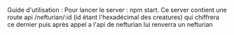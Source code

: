 Guide d'utilisation :
Pour lancer le server : npm start.
Ce server contient une route api /nefturian/:id (id étant l'hexadécimal des creatures) qui chiffrera ce dernier
puis après appel a l'api de nefturian lui renverra un nefturian 